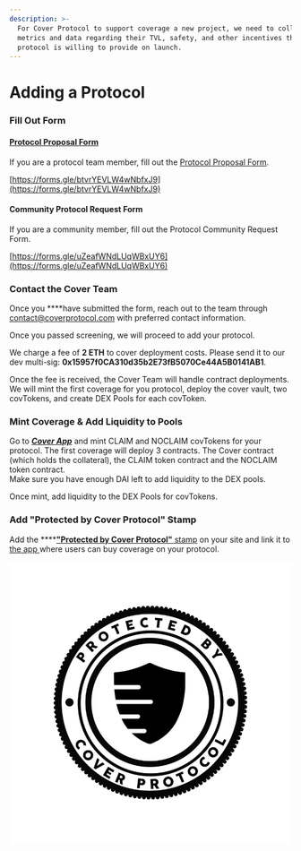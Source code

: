 ```yaml
---
description: >-
  For Cover Protocol to support coverage a new project, we need to collect some
  metrics and data regarding their TVL, safety, and other incentives the
  protocol is willing to provide on launch.
---
```


# Adding a Protocol

### Fill Out Form

#### [Protocol Proposal Form](https://forms.gle/btvrYEVLW4wNbfxJ)

If you are a protocol team member, fill out the [Protocol Proposal Form](https://forms.gle/btvrYEVLW4wNbfxJ).

[https://forms.gle/btvrYEVLW4wNbfxJ9](https://forms.gle/btvrYEVLW4wNbfxJ9)

#### Community Protocol Request Form

If you are a community member, fill out the Protocol Community Request Form.

[https://forms.gle/uZeafWNdLUqWBxUY6](https://forms.gle/uZeafWNdLUqWBxUY6)

### Contact the Cover Team

Once you ****have submitted the form, reach out to the team through contact@coverprotocol.com with preferred contact information.

Once you passed screening, we will proceed to add your protocol.

We charge a fee of **2 ETH** to cover deployment costs. Please send it to our dev multi-sig: **0x15957f0CA310d35b2E73fB5070Ce44A5B0141AB1**.

Once the fee is received, the Cover Team will handle contract deployments. We will mint the first coverage for you protocol, deploy the cover vault, two covTokens, and create DEX Pools for each covToken.

### Mint Coverage & Add Liquidity to Pools

Go to [_**Cover App**_](https://app.coverprotocol.com/app/mint) and mint CLAIM and NOCLAIM covTokens for your protocol. The first coverage will deploy 3 contracts. The Cover contract \(which holds the collateral\), the CLAIM token contract and the NOCLAIM token contract.  
Make sure you have enough DAI left to add liquidity to the DEX pools.

Once mint, add liquidity to the DEX Pools for covTokens.

### **Add "Protected by Cover Protocol" Stamp** 

Add the  ****[**"Protected by Cover Protocol"** stamp](https://docs.coverprotocol.com/website-links/logos) on your site and link it to [the app ](https://app.coverprotocol.com/app/marketplace)where users can buy coverage on your protocol.

![](../.gitbook/assets/cover-stamp-1.jpg)



